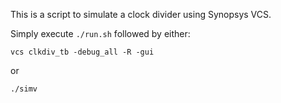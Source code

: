 This is a script to simulate a clock divider using Synopsys VCS.

Simply execute ```./run.sh``` followed by either:

```vcs clkdiv_tb -debug_all -R -gui ```

or

```./simv```

